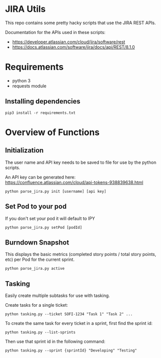 # JIRA Utils #

This repo contains some pretty hacky scripts that use the JIRA REST APIs.

Documentation for the APIs used in these scripts:

* https://developer.atlassian.com/cloud/jira/software/rest
* https://docs.atlassian.com/software/jira/docs/api/REST/8.1.0


# Requirements #
* python 3
* requests module

## Installing dependencies ##
```
pip3 install -r requirements.txt
```

# Overview of Functions #

## Initialization ##

The user name and API key needs to be saved to file for use by the python scripts.

An API key can be generated here: https://confluence.atlassian.com/cloud/api-tokens-938839638.html

```
python parse_jira.py init [username] [api key]

```

## Set Pod to your pod ##
If you don't set your pod it will default to IPY
```
python parse_jira.py setPod [podId]
```

## Burndown Snapshot ##

This displays the basic metrics (completed story points / total story points, etc) per Pod for the current sprint.

```
python parse_jira.py active
```

## Tasking ##

Easily create multiple subtasks for use with tasking.

Create tasks for a single ticket:

```
python tasking.py --ticket SOFI-1234 "Task 1" "Task 2" ...
```

To create the same task for every ticket in a sprint,
first find the sprint id:

```
python tasking.py --list-sprints
```

Then use that sprint id in the following command:

```
python tasking.py --sprint {sprintId} "Developing" "Testing"
```
